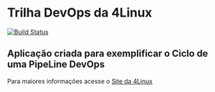# Trilha DevOps da 4Linux

[![Build Status](https://travis-ci.com/mateus123soares/DevOpsLab-HelloWorld.svg?branch=master)](https://travis-ci.com/mateus123soares/DevOpsLab-HelloWorld)
## Aplicação criada para exemplificar o Ciclo de uma PipeLine DevOps


Para maiores informações acesse o [Site da 4Linux](https://www.4linux.com.br/cursos/devops)
